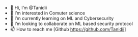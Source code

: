 - 👋 Hi, I’m @Tanidii
- 👀 I’m interested in Comuter science
- 🌱 I’m currently learning on ML and Cybersecurity
- 💞️ I’m looking to collaborate on ML based security protocol
- 📫 How to reach me [Github https://github.com/Tanidii]

<!---
Tanidii/Tanidii is a ✨ special ✨ repository because its `README.md` (this file) appears on your GitHub profile.
You can click the Preview link to take a look at your changes.
--->
